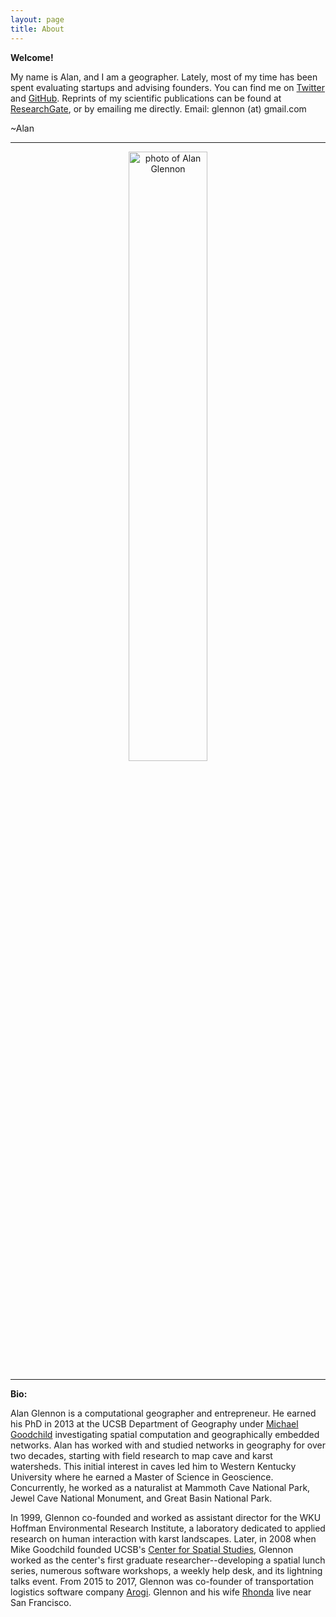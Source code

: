 ```yaml
---
layout: page
title: About
---
```


**Welcome!**
<p>
My name is Alan, and I am a geographer. Lately, most of my time has been spent evaluating startups and advising founders. You can find me on <a href="https://twitter.com/glennon">Twitter</a> and <a href="https://github.com/glennon">GitHub</a>. Reprints of my scientific publications can be found at <a href="https://www.researchgate.net/profile/Alan_Glennon">ResearchGate</a>, or by emailing me directly. Email: glennon (at) gmail.com
</p>  
~Alan

---

<p align="center">
<img src="https://alanglennon.com/public/alan2016.jpg" width="50%" alt="photo of Alan Glennon">
</p>

---

**Bio:**
<p>Alan Glennon is a computational geographer and entrepreneur. He earned his PhD in 2013 at the UCSB Department of Geography under <a href="https://www.geog.ucsb.edu/~good/">Michael Goodchild</a> investigating spatial computation and geographically embedded networks. Alan has worked with and studied networks in geography for over two decades, starting with field research to map cave and karst watersheds. This initial interest in caves led him to Western Kentucky University where he earned a Master of Science in Geoscience. Concurrently, he worked as a naturalist at Mammoth Cave National Park, Jewel Cave National Monument, and Great Basin National Park.
</p>
<p>
In 1999, Glennon co-founded and worked as assistant director for the WKU Hoffman Environmental Research Institute, a laboratory dedicated to applied research on human interaction with karst landscapes. Later, in 2008 when Mike Goodchild founded UCSB's <a href="http://spatial.ucsb.edu/personnel/alan-glennon/">Center for Spatial Studies</a>, Glennon worked as the center's first graduate researcher--developing a spatial lunch series, numerous software workshops, a weekly help desk, and its lightning talks event. From 2015 to 2017, Glennon was co-founder of transportation logistics software company <a href="https://github.com/arogi">Arogi</a>. Glennon and his wife <a href="https://twitter.com/rmglennon">Rhonda</a> live near San Francisco.
</p>
<p />


